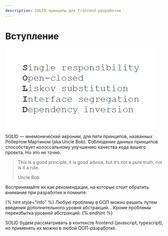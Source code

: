 ```yaml
---
description: SOLID-принципы для frontend-разработки
---
```


# Вступление

![SOLID &#x2014; &#x43C;&#x43D;&#x435;&#x43C;&#x43E;&#x43D;&#x438;&#x447;&#x435;&#x441;&#x43A;&#x438;&#x439; &#x430;&#x43A;&#x440;&#x43E;&#x43D;&#x438;&#x43C;](.gitbook/assets/image.png)

SOLID — мнемонический акроним, для пяти принципов, названных Робертом Мартином \(aka Uncle Bob\). Соблюдение данных принципов способствует колоссальному улучшению качества кода вашего проекта. Но это не точно.

> This is a good principle, it is good advice, but it’s not a pure truth, nor is it a rule.
>
> Uncle Bob

Воспринимайте их как рекомендации, на которые стоит обратить внимание при разработке и помните:

{% hint style="info" %}
Любую проблему в ООП можно решить путем введения дополнительного уровня абстракций... Кроме проблемы переизбытка уровней абстракций.
{% endhint %}

SOLID будем рассматривать в контексте frontend \(javascript, typescript\), но применять их можно в любой ООП-разработке.

